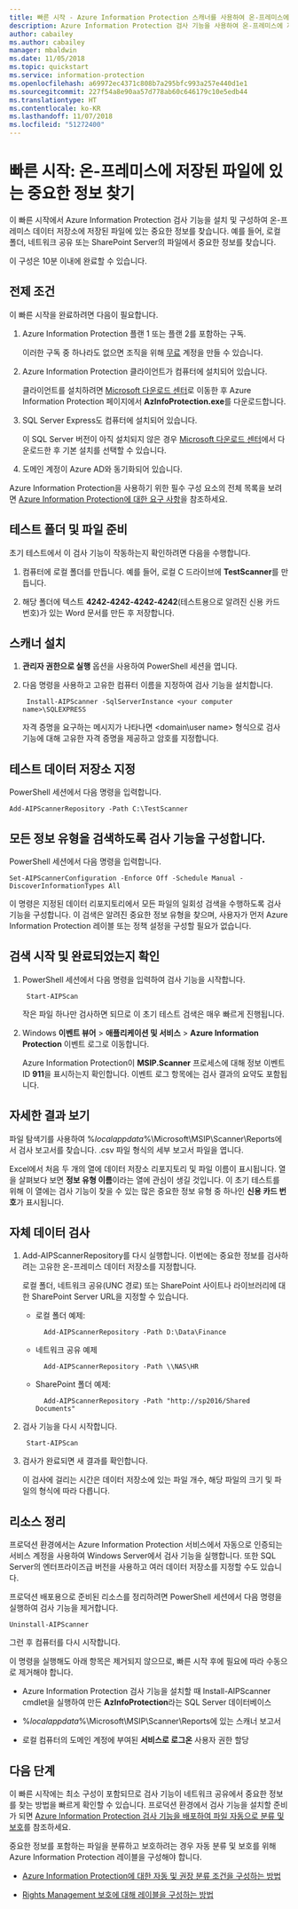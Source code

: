 ```yaml
---
title: 빠른 시작 - Azure Information Protection 스캐너를 사용하여 온-프레미스에 저장된 파일에 있는 중요한 정보 찾기
description: Azure Information Protection 검사 기능을 사용하여 온-프레미스에 저장된 파일에 있는 중요한 정보를 찾습니다.
author: cabailey
ms.author: cabailey
manager: mbaldwin
ms.date: 11/05/2018
ms.topic: quickstart
ms.service: information-protection
ms.openlocfilehash: a69972ec4371c808b7a295bfc993a257e440d1e1
ms.sourcegitcommit: 227f54a8e90aa57d778ab60c646179c10e5edb44
ms.translationtype: HT
ms.contentlocale: ko-KR
ms.lasthandoff: 11/07/2018
ms.locfileid: "51272400"
---
```

# <a name="quickstart-find-what-sensitive-information-you-have-in-files-stored-on-premises"></a>빠른 시작: 온-프레미스에 저장된 파일에 있는 중요한 정보 찾기

이 빠른 시작에서 Azure Information Protection 검사 기능을 설치 및 구성하여 온-프레미스 데이터 저장소에 저장된 파일에 있는 중요한 정보를 찾습니다. 예를 들어, 로컬 폴더, 네트워크 공유 또는 SharePoint Server의 파일에서 중요한 정보를 찾습니다. 

이 구성은 10분 이내에 완료할 수 있습니다.

## <a name="prerequisites"></a>전제 조건

이 빠른 시작을 완료하려면 다음이 필요합니다.

1. Azure Information Protection 플랜 1 또는 플랜 2를 포함하는 구독.
    
    이러한 구독 중 하나라도 없으면 조직을 위해 [무료](https://portal.office.com/Signup/Signup.aspx?OfferId=87dd2714-d452-48a0-a809-d2f58c4f68b7) 계정을 만들 수 있습니다.

2. Azure Information Protection 클라이언트가 컴퓨터에 설치되어 있습니다. 
    
    클라이언트를 설치하려면 [Microsoft 다운로드 센터](https://www.microsoft.com/en-us/download/details.aspx?id=53018)로 이동한 후 Azure Information Protection 페이지에서 **AzInfoProtection.exe**를 다운로드합니다.
    
3. SQL Server Express도 컴퓨터에 설치되어 있습니다.
    
    이 SQL Server 버전이 아직 설치되지 않은 경우 [Microsoft 다운로드 센터](https://www.microsoft.com/en-us/sql-server/sql-server-editions-express)에서 다운로드한 후 기본 설치를 선택할 수 있습니다.

4. 도메인 계정이 Azure AD와 동기화되어 있습니다.

Azure Information Protection을 사용하기 위한 필수 구성 요소의 전체 목록을 보려면 [Azure Information Protection에 대한 요구 사항](requirements.md)을 참조하세요.

## <a name="prepare-a-test-folder-and-file"></a>테스트 폴더 및 파일 준비

초기 테스트에서 이 검사 기능이 작동하는지 확인하려면 다음을 수행합니다.

1. 컴퓨터에 로컬 폴더를 만듭니다. 예를 들어, 로컬 C 드라이브에 **TestScanner**를 만듭니다.

2. 해당 폴더에 텍스트 **4242-4242-4242-4242**(테스트용으로 알려진 신용 카드 번호)가 있는 Word 문서를 만든 후 저장합니다.

## <a name="install-the-scanner"></a>스캐너 설치

1. **관리자 권한으로 실행** 옵션을 사용하여 PowerShell 세션을 엽니다.

2. 다음 명령을 사용하고 고유한 컴퓨터 이름을 지정하여 검사 기능을 설치합니다.
    
        Install-AIPScanner -SqlServerInstance <your computer name>\SQLEXPRESS
    
    자격 증명을 요구하는 메시지가 나타나면 \<domain\user name> 형식으로 검사 기능에 대해 고유한 자격 증명을 제공하고 암호를 지정합니다. 

## <a name="specify-your-test-data-store"></a>테스트 데이터 저장소 지정

PowerShell 세션에서 다음 명령을 입력합니다.

    Add-AIPScannerRepository -Path C:\TestScanner

## <a name="configure-the-scanner-to-discover-all-information-types"></a>모든 정보 유형을 검색하도록 검사 기능을 구성합니다.

PowerShell 세션에서 다음 명령을 입력합니다.

    Set-AIPScannerConfiguration -Enforce Off -Schedule Manual -DiscoverInformationTypes All

이 명령은 지정된 데이터 리포지토리에서 모든 파일의 일회성 검색을 수행하도록 검사 기능을 구성합니다. 이 검색은 알려진 중요한 정보 유형을 찾으며, 사용자가 먼저 Azure Information Protection 레이블 또는 정책 설정을 구성할 필요가 없습니다.

## <a name="start-the-scan-and-confirm-it-finished"></a>검색 시작 및 완료되었는지 확인

1. PowerShell 세션에서 다음 명령을 입력하여 검사 기능을 시작합니다.
    
        Start-AIPScan
    
    작은 파일 하나만 검사하면 되므로 이 초기 테스트 검색은 매우 빠르게 진행됩니다. 

2. Windows **이벤트 뷰어** > **애플리케이션 및 서비스** > **Azure Information Protection** 이벤트 로그로 이동합니다. 
    
    Azure Information Protection이 **MSIP.Scanner** 프로세스에 대해 정보 이벤트 ID **911**을 표시하는지 확인합니다. 이벤트 로그 항목에는 검사 결과의 요약도 포함됩니다.

## <a name="see-detailed-results"></a>자세한 결과 보기

파일 탐색기를 사용하여 %*localappdata*%\Microsoft\MSIP\Scanner\Reports에서 검사 보고서를 찾습니다. .csv 파일 형식의 세부 보고서 파일을 엽니다.

Excel에서 처음 두 개의 열에 데이터 저장소 리포지토리 및 파일 이름이 표시됩니다. 열을 살펴보다 보면 **정보 유형 이름**이라는 열에 관심이 생길 것입니다. 이 초기 테스트를 위해 이 열에는 검사 기능이 찾을 수 있는 많은 중요한 정보 유형 중 하나인 **신용 카드 번호**가 표시됩니다.

## <a name="scan-your-own-data"></a>자체 데이터 검사

1. Add-AIPScannerRepository를 다시 실행합니다. 이번에는 중요한 정보를 검사하려는 고유한 온-프레미스 데이터 저장소를 지정합니다. 
    
    로컬 폴더, 네트워크 공유(UNC 경로) 또는 SharePoint 사이트나 라이브러리에 대한 SharePoint Server URL을 지정할 수 있습니다. 
    
    - 로컬 폴더 예제:
        
            Add-AIPScannerRepository -Path D:\Data\Finance
    
    - 네트워크 공유 예제
        
            Add-AIPScannerRepository -Path \\NAS\HR
    
    - SharePoint 폴더 예제:
        
            Add-AIPScannerRepository -Path "http://sp2016/Shared Documents"

2. 검사 기능을 다시 시작합니다.
    
        Start-AIPScan

3. 검사가 완료되면 새 결과를 확인합니다. 
    
    이 검사에 걸리는 시간은 데이터 저장소에 있는 파일 개수, 해당 파일의 크기 및 파일의 형식에 따라 다릅니다. 

## <a name="clean-up-resources"></a>리소스 정리

프로덕션 환경에서는 Azure Information Protection 서비스에서 자동으로 인증되는 서비스 계정을 사용하여 Windows Server에서 검사 기능을 실행합니다. 또한 SQL Server의 엔터프라이즈급 버전을 사용하고 여러 데이터 저장소를 지정할 수도 있습니다. 

프로덕션 배포용으로 준비된 리소스를 정리하려면 PowerShell 세션에서 다음 명령을 실행하여 검사 기능을 제거합니다.

    Uninstall-AIPScanner

그런 후 컴퓨터를 다시 시작합니다.

이 명령을 실행해도 아래 항목은 제거되지 않으므로, 빠른 시작 후에 필요에 따라 수동으로 제거해야 합니다.

- Azure Information Protection 검사 기능을 설치할 때 Install-AIPScanner cmdlet을 실행하여 만든 **AzInfoProtection**라는 SQL Server 데이터베이스 

- %*localappdata*%\Microsoft\MSIP\Scanner\Reports에 있는 스캐너 보고서

- 로컬 컴퓨터의 도메인 계정에 부여된 **서비스로 로그온** 사용자 권한 할당


## <a name="next-steps"></a>다음 단계

이 빠른 시작에는 최소 구성이 포함되므로 검사 기능이 네트워크 공유에서 중요한 정보를 찾는 방법을 빠르게 확인할 수 있습니다. 프로덕션 환경에서 검사 기능을 설치할 준비가 되면 [Azure Information Protection 검사 기능을 배포하여 파일 자동으로 분류 및 보호](deploy-aip-scanner.md)를 참조하세요.

중요한 정보를 포함하는 파일을 분류하고 보호하려는 경우 자동 분류 및 보호를 위해 Azure Information Protection 레이블을 구성해야 합니다.

- [Azure Information Protection에 대한 자동 및 권장 분류 조건을 구성하는 방법](configure-policy-classification.md)

- [Rights Management 보호에 대해 레이블을 구성하는 방법](configure-policy-protection.md)
